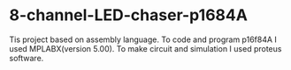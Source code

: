 # 8-channel-LED-chaser-p1684A

Tis project based on assembly language.
To code and program p16f84A I used MPLABX(version 5.00).
To make circuit and simulation I used proteus software.
